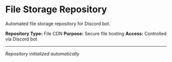 # File Storage Repository

Automated file storage repository for Discord bot.

**Repository Type:** File CDN
**Purpose:** Secure file hosting
**Access:** Controlled via Discord bot

---
*Repository initialized automatically*
